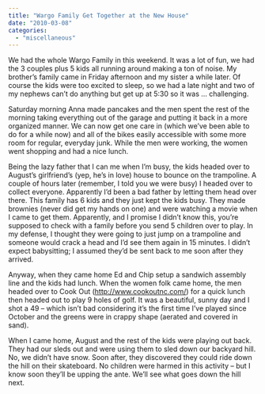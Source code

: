 ```yaml
---
title: "Wargo Family Get Together at the New House"
date: "2010-03-08"
categories: 
  - "miscellaneous"
---
```


We had the whole Wargo Family in this weekend. It was a lot of fun, we had the 3 couples plus 5 kids all running around making a ton of noise. My brother’s family came in Friday afternoon and my sister a while later. Of course the kids were too excited to sleep, so we had a late night and two of my nephews can’t do anything but get up at 5:30 so it was … challenging.

Saturday morning Anna made pancakes and the men spent the rest of the morning taking everything out of the garage and putting it back in a more organized manner. We can now get one care in (which we’ve been able to do for a while now) and all of the bikes easily accessible with some more room for regular, everyday junk. While the men were working, the women went shopping and had a nice lunch.

Being the lazy father that I can me when I’m busy, the kids headed over to August’s girlfriend’s (yep, he’s in love) house to bounce on the trampoline. A couple of hours later (remember, I told you we were busy) I headed over to collect everyone. Apparently I’d been a bad father by letting them head over there. This family has 6 kids and they just kept the kids busy. They made brownies (never did get my hands on one) and were watching a movie when I came to get them. Apparently, and I promise I didn’t know this, you’re supposed to check with a family before you send 5 children over to play. In my defense, I thought they were going to just jump on a trampoline and someone would crack a head and I’d see them again in 15 minutes. I didn’t expect babysitting; I assumed they’d be sent back to me soon after they arrived.

Anyway, when they came home Ed and Chip setup a sandwich assembly line and the kids had lunch. When the women folk came home, the men headed over to Cook Out (http://www.cookoutnc.com/) for a quick lunch then headed out to play 9 holes of golf. It was a beautiful, sunny day and I shot a 49 – which isn’t bad considering it’s the first time I’ve played since October and the greens were in crappy shape (aerated and covered in sand).

When I came home, August and the rest of the kids were playing out back. They had our sleds out and were using them to sled down our backyard hill. No, we didn’t have snow. Soon after, they discovered they could ride down the hill on their skateboard. No children were harmed in this activity – but I know soon they’ll be upping the ante. We’ll see what goes down the hill next.
